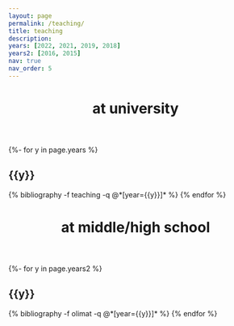 ```yaml
---
layout: page
permalink: /teaching/
title: teaching
description: 
years: [2022, 2021, 2019, 2018]
years2: [2016, 2015]
nav: true
nav_order: 5
---
```


<!-- _pages/teaching.md -->
<div class="publications">
  <header class="post-header">
    <h1 class="post-title">at university</h1>
  </header>

  <article>

{%- for y in page.years %}
  <h2 class="year">{{y}}</h2>
  {% bibliography -f teaching -q @*[year={{y}}]* %}
{% endfor %}
  </article>
  
  </div>
  
  <div class="publications">
  <header class="post-header">
    <h1 class="post-title">at middle/high school</h1>
  </header>

  <article>

{%- for y in page.years2 %}
  <h2 class="year">{{y}}</h2>
  {% bibliography -f olimat -q @*[year={{y}}]* %}
{% endfor %}
  </article>
  
  </div>
